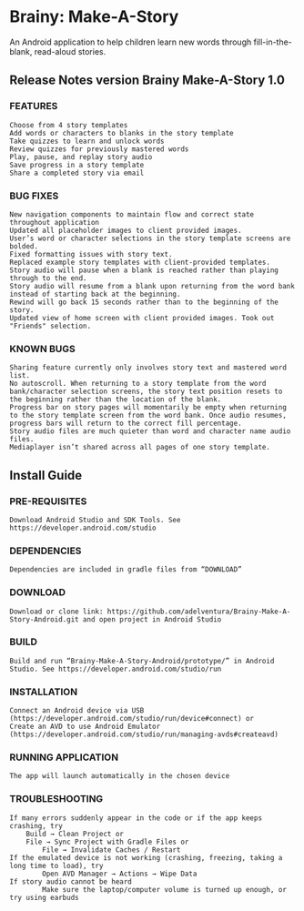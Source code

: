 # Brainy: Make-A-Story 
An Android application to help children learn new words through fill-in-the-blank, read-aloud stories. 

## Release Notes version Brainy Make-A-Story 1.0
### FEATURES
    Choose from 4 story templates
    Add words or characters to blanks in the story template
    Take quizzes to learn and unlock words
    Review quizzes for previously mastered words
    Play, pause, and replay story audio
    Save progress in a story template
    Share a completed story via email
    
### BUG FIXES
    New navigation components to maintain flow and correct state throughout application
    Updated all placeholder images to client provided images.
    User’s word or character selections in the story template screens are bolded. 
    Fixed formatting issues with story text.
    Replaced example story templates with client-provided templates.
    Story audio will pause when a blank is reached rather than playing through to the end.
    Story audio will resume from a blank upon returning from the word bank instead of starting back at the beginning. 
    Rewind will go back 15 seconds rather than to the beginning of the story.
    Updated view of home screen with client provided images. Took out "Friends" selection.
    
### KNOWN BUGS
    Sharing feature currently only involves story text and mastered word list. 
    No autoscroll. When returning to a story template from the word bank/character selection screens, the story text position resets to the beginning rather than the location of the blank.
    Progress bar on story pages will momentarily be empty when returning to the story template screen from the word bank. Once audio resumes, progress bars will return to the correct fill percentage. 
    Story audio files are much quieter than word and character name audio files.
    Mediaplayer isn’t shared across all pages of one story template.
    

## Install Guide 

### PRE-REQUISITES
    Download Android Studio and SDK Tools. See https://developer.android.com/studio
### DEPENDENCIES
    Dependencies are included in gradle files from “DOWNLOAD”
### DOWNLOAD
    Download or clone link: https://github.com/adelventura/Brainy-Make-A-Story-Android.git and open project in Android Studio
### BUILD
    Build and run “Brainy-Make-A-Story-Android/prototype/” in Android Studio. See https://developer.android.com/studio/run
### INSTALLATION
    Connect an Android device via USB (https://developer.android.com/studio/run/device#connect) or 
    Create an AVD to use Android Emulator (https://developer.android.com/studio/run/managing-avds#createavd)
### RUNNING APPLICATION
    The app will launch automatically in the chosen device
### TROUBLESHOOTING
    If many errors suddenly appear in the code or if the app keeps crashing, try
        Build → Clean Project or
        File → Sync Project with Gradle Files or
		    File → Invalidate Caches / Restart
    If the emulated device is not working (crashing, freezing, taking a long time to load), try
		    Open AVD Manager → Actions → Wipe Data
    If story audio cannot be heard
		    Make sure the laptop/computer volume is turned up enough, or try using earbuds
